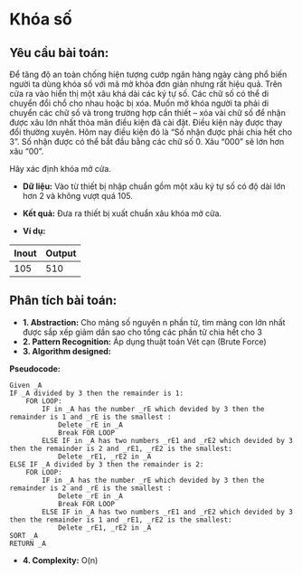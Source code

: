 # Khóa số

## Yêu cầu bài toán:

Để tăng độ an toàn chống hiện tượng cướp ngân hàng ngày càng phổ biến người ta dùng khóa số với mã mở khóa đơn giản nhưng rất hiệu quả. Trên cửa ra vào hiển thị một xâu khá dài các ký tự số. Các chữ số có thể di chuyển đổi chổ cho nhau hoặc bị xóa. Muốn mở khóa người ta phải di chuyển các chữ số và trong trường hợp cần thiết – xóa vài chữ số để nhận được xâu lớn nhất thỏa mãn điều kiện đã cài đặt. Điều kiện này được thay đổi thường xuyên. Hôm nay điều kiện đó là “Số nhận được phải chia hết cho 3”. Số nhận được có thể bắt đầu bằng các chữ số 0. Xâu “000” sẽ lớn hơn xâu “00”.

Hãy xác định khóa mở cửa.

* **Dữ liệu:** Vào từ thiết bị nhập chuẩn gồm một xâu ký tự số có độ dài lớn hơn 2 và không vượt quá 105.

* **Kết quả:** Đưa ra thiết bị xuất chuẩn xâu khóa mở cửa.

* **Ví dụ:**

| Inout | Output |
|-------|--------|
| 105   | 510    |

## Phân tích bài toán:

* **1. Abstraction:**
Cho mảng số nguyên n phần tử, tìm mảng con lớn nhất được sắp xếp giảm dần sao cho tổng các phần tử chia hết cho 3
* **2. Pattern Recognition:** 
Áp dụng thuật toán Vét cạn (Brute Force)
* **3. Algorithm designed:**

**Pseudocode:**

```[python 3]
Given _A
IF _A divided by 3 then the remainder is 1:
	FOR LOOP:
		IF in _A has the number _rE which devided by 3 then the remainder is 1 and _rE is the smallest :
			Delete _rE in _A
			Break FOR LOOP
		ELSE IF in _A has two numbers _rE1 and _rE2 which devided by 3 then the remainder is 2 and _rE1, _rE2 is the smallest:
			Delete _rE1, _rE2 in _A
ELSE IF _A divided by 3 then the remainder is 2:
	FOR LOOP:
		IF in _A has the number _rE which devided by 3 then the remainder is 2 and _rE is the smallest :
			Delete _rE in _A
			Break FOR LOOP
		ELSE IF in _A has two numbers _rE1 and _rE2 which devided by 3 then the remainder is 1 and _rE1, _rE2 is the smallest:
			Delete _rE1, _rE2 in _A
SORT _A
RETURN _A
```
* **4. Complexity:**
O(n)
